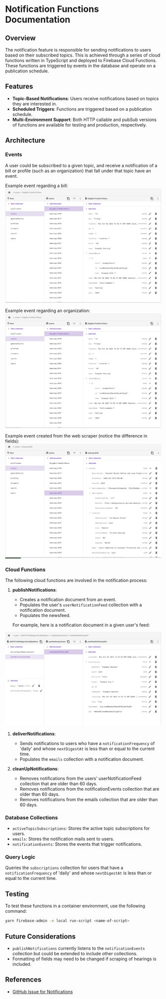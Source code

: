 # Notification Functions Documentation

## Overview

The notification feature is responsible for sending notifications to users based on their subscribed topics. This is achieved through a series of cloud functions written in TypeScript and deployed to Firebase Cloud Functions. These functions are triggered by events in the database and operate on a publication schedule.

## Features

- **Topic-Based Notifications**: Users receive notifications based on topics they are interested in.
- **Scheduled Triggers**: Functions are triggered based on a publication schedule.
- **Multi-Environment Support**: Both HTTP callable and pubSub versions of functions are available for testing and production, respectively.

## Architecture

### Events

A user could be subscribed to a given topic, and receive a notification of a bill or profile (such as an organization) that fall under that topic have an event.

Example event regarding a bill:
![example-bill-event](/functions/src/notifications/images/example-bill-event.png)

Example event regarding an organization:
![example-org-event](/functions/src/notifications/images/example-bill-event.png)

Example event created from the web scraper (notice the difference in fields):
![example-scraped_hearing-event](/functions/src/notifications/images/example-scraped_hearing-event.png)

### Cloud Functions

The following cloud functions are involved in the notification process:

1. **publishNotifications**:

   - Creates a notification document from an event.
   - Populates the user's `userNotificationFeed` collection with a notification document.
   - Populates the newsfeed.

   For example, here is a notification document in a given user's feed:

![example-org-notification](/functions/src/notifications/images/example-org-notification.png)

1. **deliverNotifications**:

   - Sends notifications to users who have a `notificationFrequency` of 'daily' and whose `nextDigestAt` is less than or equal to the current time.
   - Populates the `emails` collection with a notification document.

2. **cleanUpNotifications**:
   - Removes notifications from the users' userNotificationFeed collection that are older than 60 days.
   - Removes notifications from the notificationEvents collection that are older than 60 days.
   - Removes notifications from the emails collection that are older than 60 days.

### Database Collections

- `activeTopicSubscriptions`: Stores the active topic subscriptions for users.
- `emails`: Stores the notification mails sent to users.
- `notificationEvents`: Stores the events that trigger notifications.

### Query Logic

Queries the `subscriptions` collection for users that have a `notificationFrequency` of 'daily' and whose `nextDigestAt` is less than or equal to the current time.

## Testing

To test these functions in a container environment, use the following command:

```bash
yarn firebase-admin -e local run-script <name-of-script>
```

## Future Considerations

- `publishNotifications` currently listens to the `notificationEvents` collection but could be extended to include other collections.
- Formatting of fields may need to be changed if scraping of hearings is included.

## References

- [GitHub Issue for Notifications](https://github.com/codeforboston/maple/issues/952)
